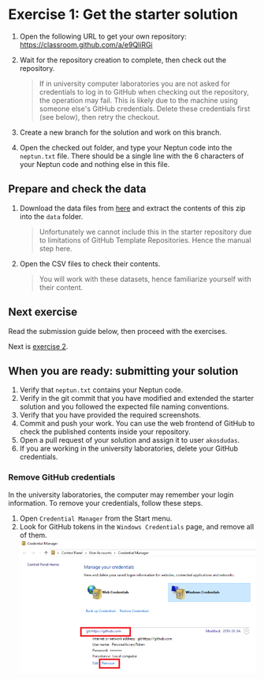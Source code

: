 # Exercise 1: Get the starter solution

1. Open the following URL to get your own repository: <https://classroom.github.com/a/e9QliRGi>

1. Wait for the repository creation to complete, then check out the repository.

   > If in university computer laboratories you are not asked for credentials to log in to GitHub when checking out the repository, the operation may fail. This is likely due to the machine using someone else's GitHub credentials. Delete these credentials first (see below), then retry the checkout.

1. Create a new branch for the solution and work on this branch.

1. Open the checked out folder, and type your Neptun code into the `neptun.txt` file. There should be a single line with the 6 characters of your Neptun code and nothing else in this file.

## Prepare and check the data

1. Download the data files from [here](BXBooks-CSV.zip) and extract the contents of this zip into the `data` folder.

   > Unfortunately we cannot include this in the starter repository due to limitations of GitHub Template Repositories. Hence the manual step here.

1. Open the CSV files to check their contents.

   > You will work with these datasets, hence familiarize yourself with their content.

## Next exercise

Read the submission guide below, then proceed with the exercises.

Next is [exercise 2](exercise2.md).

## When you are ready: submitting your solution

1. Verify that `neptun.txt` contains your Neptun code.
1. Verify in the git commit that you have modified and extended the starter solution and you followed the expected file naming conventions.
1. Verify that you have provided the required screenshots.
1. Commit and push your work. You can use the web frontend of GitHub to check the published contents inside your repository.
1. Open a pull request of your solution and assign it to user `akosdudas`.
1. If you are working in the university laboratories, delete your GitHub credentials.

### Remove GitHub credentials

In the university laboratories, the computer may remember your login information. To remove your credentials, follow these steps.

1. Open `Credential Manager` from the Start menu.
1. Look for GitHub tokens in the `Windows Credentials` page, and remove all of them.
   ![Remove existing GitHub access token](images/git-credential-remove.png)
